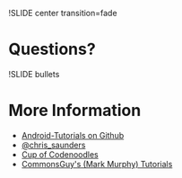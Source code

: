 !SLIDE center transition=fade

# Questions? #

!SLIDE bullets

# More Information #

* [Android-Tutorials on Github](http://github.com/csaunders/Android-Tutorials)
* [@chris_saunders](http://www.twitter.com/chris_saunders)
* [Cup of Codenoodles](http://christophersaunders.ca)
* [CommonsGuy's (Mark Murphy) Tutorials](http://github.com/commonsguy)